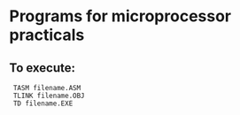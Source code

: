 # Programs for microprocessor practicals

## To execute:
```
 TASM filename.ASM
 TLINK filename.OBJ
 TD filename.EXE
```
